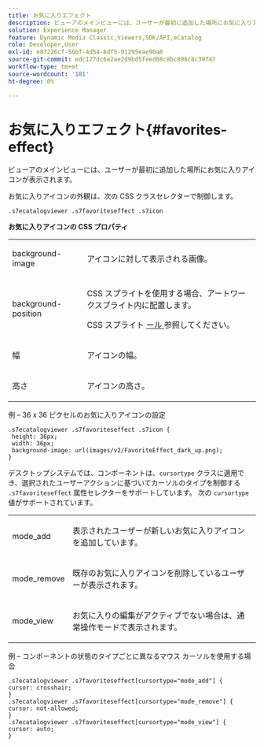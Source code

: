 ```yaml
---
title: お気に入りエフェクト
description: ビューアのメインビューには、ユーザーが最初に追加した場所にお気に入りアイコンが表示されます。
solution: Experience Manager
feature: Dynamic Media Classic,Viewers,SDK/API,eCatalog
role: Developer,User
exl-id: e87226cf-56bf-4d54-8df5-91295eae90a8
source-git-commit: edc127dc6e2ae2d9bd5feed08c8bc896c8c39747
workflow-type: tm+mt
source-wordcount: '181'
ht-degree: 0%

---
```


# お気に入りエフェクト{#favorites-effect}

ビューアのメインビューには、ユーザーが最初に追加した場所にお気に入りアイコンが表示されます。

<!--<a id="section_061E550C1C1D4DB2BD663A898895B38C"></a>-->

お気に入りアイコンの外観は、次の CSS クラスセレクターで制御します。

```
.s7ecatalogviewer .s7favoriteseffect .s7icon
```

**お気に入りアイコンの CSS プロパティ**

<table id="table_C48C56E696304C9BAFEE71BA9EA9A174"> 
 <tbody> 
  <tr> 
   <td colname="col1"> <p> <span class="codeph"> background-image </span> </p> </td> 
   <td colname="col2"> <p> アイコンに対して表示される画像。 </p> </td> 
  </tr> 
  <tr> 
   <td colname="col1"> <p> <span class="codeph"> background-position </span> </p> </td> 
   <td colname="col2"> <p> CSS スプライトを使用する場合、アートワークスプライト内に配置します。 </p> <p>CSS スプライト <a href="../../../c-html5-s7-aem-asset-viewers/c-html5-20-ecatalog-viewer-about/c-html5-20-ecatalog-viewer-customizingviewer/c-html5-20-ecatalog-viewer-customizingviewer.md#section-9d570f95eb2443aca74c1b02f6e89aff" format="dita" scope="local"> ール </a> 参照してください。 </p> </td> 
  </tr> 
  <tr> 
   <td colname="col1"> <p> <span class="codeph"> 幅 </span> </p> </td> 
   <td colname="col2"> <p>アイコンの幅。 </p> </td> 
  </tr> 
  <tr> 
   <td colname="col1"> <p> <span class="codeph"> 高さ </span> </p> </td> 
   <td colname="col2"> <p>アイコンの高さ。 </p> </td> 
  </tr> 
 </tbody> 
</table>

例 – 36 x 36 ピクセルのお気に入りアイコンの設定

```
.s7ecatalogviewer .s7favoriteseffect .s7icon { 
 height: 36px; 
 width: 36px;  
 background-image: url(images/v2/FavoriteEffect_dark_up.png); 
}
```

デスクトップシステムでは、コンポーネントは、`cursortype` クラスに適用でき、選択されたユーザーアクションに基づいてカーソルのタイプを制御する `.s7favoriteseffect` 属性セレクターをサポートしています。 次の `cursortype` 値がサポートされています。

<table id="table_71F8F333909247E4ACFEBDE3A1370EAB"> 
 <tbody> 
  <tr> 
   <td colname="col1"> <p> <span class="codeph"> mode_add </span> </p> </td> 
   <td colname="col2"> <p>表示されたユーザーが新しいお気に入りアイコンを追加しています。 </p> </td> 
  </tr> 
  <tr> 
   <td colname="col1"> <p> <span class="codeph"> mode_remove </span> </p> </td> 
   <td colname="col2"> <p>既存のお気に入りアイコンを削除しているユーザーが表示されます。 </p> </td> 
  </tr> 
  <tr> 
   <td colname="col1"> <p> <span class="codeph"> mode_view </span> </p> </td> 
   <td colname="col2"> <p>お気に入りの編集がアクティブでない場合は、通常操作モードで表示されます。 </p> </td> 
  </tr> 
 </tbody> 
</table>

例 – コンポーネントの状態のタイプごとに異なるマウス カーソルを使用する場合

```
.s7ecatalogviewer .s7favoriteseffect[cursortype="mode_add"] { 
cursor: crosshair; 
} 
.s7ecatalogviewer .s7favoriteseffect[cursortype="mode_remove"] { 
cursor: not-allowed; 
} 
.s7ecatalogviewer .s7favoriteseffect[cursortype="mode_view"] { 
cursor: auto; 
}
```
